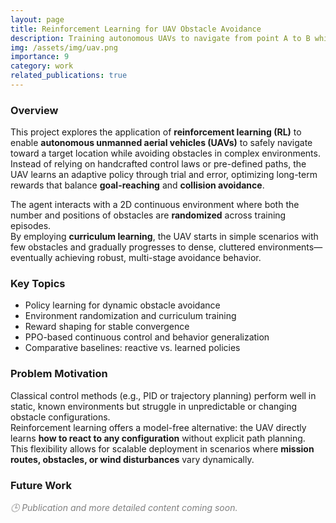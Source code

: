 ```yaml
---
layout: page
title: Reinforcement Learning for UAV Obstacle Avoidance
description: Training autonomous UAVs to navigate from point A to B while avoiding randomly placed obstacles
img: /assets/img/uav.png
importance: 9
category: work
related_publications: true
---
```


### Overview

This project explores the application of **reinforcement learning (RL)** to enable **autonomous unmanned aerial vehicles (UAVs)** to safely navigate toward a target location while avoiding obstacles in complex environments.  
Instead of relying on handcrafted control laws or pre-defined paths, the UAV learns an adaptive policy through trial and error, optimizing long-term rewards that balance **goal-reaching** and **collision avoidance**.

The agent interacts with a 2D continuous environment where both the number and positions of obstacles are **randomized** across training episodes.  
By employing **curriculum learning**, the UAV starts in simple scenarios with few obstacles and gradually progresses to dense, cluttered environments—eventually achieving robust, multi-stage avoidance behavior.

### Key Topics
- Policy learning for dynamic obstacle avoidance  
- Environment randomization and curriculum training  
- Reward shaping for stable convergence  
- PPO-based continuous control and behavior generalization  
- Comparative baselines: reactive vs. learned policies  

### Problem Motivation

Classical control methods (e.g., PID or trajectory planning) perform well in static, known environments but struggle in unpredictable or changing obstacle configurations.  
Reinforcement learning offers a model-free alternative: the UAV directly learns **how to react to any configuration** without explicit path planning.  
This flexibility allows for scalable deployment in scenarios where **mission routes, obstacles, or wind disturbances** vary dynamically.

### Future Work


<div class="text-center mt-4">
  <em style="color:gray;">🕒 Publication and more detailed content coming soon.</em>
</div>
